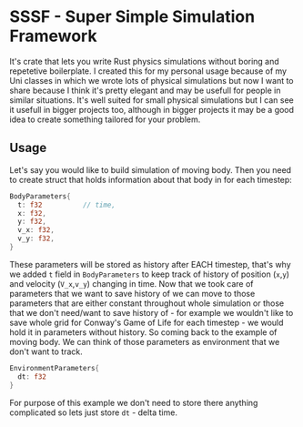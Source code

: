 # SSSF - Super Simple Simulation Framework
It's crate that lets you write Rust physics simulations without boring and repetetive boilerplate. I created this for my personal usage because of my Uni classes in which we wrote lots of physical simulations but now I want to share because I think it's pretty elegant and may be usefull for people in similar situations. It's well suited for small physical simulations but I can see it usefull in bigger projects too, although in bigger projects it may be a good idea to create something tailored for your problem.

## Usage
Let's say you would like to build simulation of moving body. Then you need to create struct that holds information about that body in for each timestep:
```rust
BodyParameters{
  t: f32          // time,
  x: f32,
  y: f32,
  v_x: f32,
  v_y: f32,
}
```
These parameters will be stored as history after EACH timestep, that's why we added `t` field in `BodyParameters` to keep track of history of position (`x`,`y`) and velocity (`V_x`,`v_y`) changing in time.
Now that we took care of parameters that we want to save history of we can move to those parameters that are either constant throughout whole simulation or those that we don't need/want to save history of - for example we wouldn't like to save whole grid for Conway's Game of Life for each timestep - we would hold it in parameters without history. So coming back to the example of moving body. We can think of those parameters as environment that we don't want to track.
```rust
EnvironmentParameters{
  dt: f32
}
```
For purpose of this example we don't need to store there anything complicated so lets just store `dt` - delta time.
